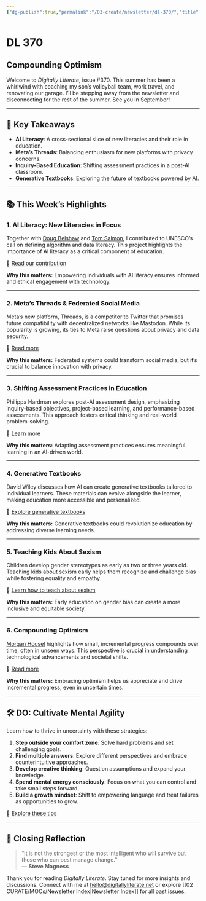 ```yaml
---
{"dg-publish":true,"permalink":"/03-create/newsletter/dl-370/","title":"Compounding Optimism","tags":["education","facebook","federated","instagram","mastodon","meta","threads"]}
---
```



# DL 370

## Compounding Optimism

Welcome to _Digitally Literate_, issue #370. This summer has been a whirlwind with coaching my son’s volleyball team, work travel, and renovating our garage. I’ll be stepping away from the newsletter and disconnecting for the rest of the summer. See you in September!

---

## 🔖 Key Takeaways

- **AI Literacy**: A cross-sectional slice of new literacies and their role in education.
- **Meta’s Threads**: Balancing enthusiasm for new platforms with privacy concerns.
- **Inquiry-Based Education**: Shifting assessment practices in a post-AI classroom.
- **Generative Textbooks**: Exploring the future of textbooks powered by AI.

---

## 📚 This Week’s Highlights

### 1. **AI Literacy: New Literacies in Focus**
Together with [Doug Belshaw](https://www.linkedin.com/in/dajbelshaw/) and [Tom Salmon](https://www.linkedin.com/in/tomsalmon12345/), I contributed to UNESCO’s call on defining algorithm and data literacy. This project highlights the importance of AI literacy as a critical component of education.

📖 [Read our contribution](https://blog.weareopen.coop/ai-literacy-a-cross-sectional-slice-of-new-literacies-1906c8e44abe)

**Why this matters:** Empowering individuals with AI literacy ensures informed and ethical engagement with technology.

---

### 2. **Meta’s Threads & Federated Social Media**
Meta’s new platform, Threads, is a competitor to Twitter that promises future compatibility with decentralized networks like Mastodon. While its popularity is growing, its ties to Meta raise questions about privacy and data security.

📖 [Read more](https://www.wired.com/story/meta-threads-privacy-decentralization/)

**Why this matters:** Federated systems could transform social media, but it’s crucial to balance innovation with privacy.

---

### 3. **Shifting Assessment Practices in Education**
Philippa Hardman explores post-AI assessment design, emphasizing inquiry-based objectives, project-based learning, and performance-based assessments. This approach fosters critical thinking and real-world problem-solving.

📖 [Learn more](https://drphilippahardman.substack.com/p/post-ai-assessment-design)

**Why this matters:** Adapting assessment practices ensures meaningful learning in an AI-driven world.

---

### 4. **Generative Textbooks**
David Wiley discusses how AI can create generative textbooks tailored to individual learners. These materials can evolve alongside the learner, making education more accessible and personalized.

📖 [Explore generative textbooks](https://opencontent.org/blog/archives/7238)

**Why this matters:** Generative textbooks could revolutionize education by addressing diverse learning needs.

---

### 5. **Teaching Kids About Sexism**
Children develop gender stereotypes as early as two or three years old. Teaching kids about sexism early helps them recognize and challenge bias while fostering equality and empathy.

📖 [Learn how to teach about sexism](https://lifehacker.com/how-to-teach-kids-about-sexism-1846110388)

**Why this matters:** Early education on gender bias can create a more inclusive and equitable society.

---

### 6. **Compounding Optimism**
[Morgan Housel](https://twitter.com/morganhousel) highlights how small, incremental progress compounds over time, often in unseen ways. This perspective is crucial in understanding technological advancements and societal shifts.

📖 [Read more](https://collabfund.com/blog/compounding-optimism/)

**Why this matters:** Embracing optimism helps us appreciate and drive incremental progress, even in uncertain times.

---

## 🛠️ DO: Cultivate Mental Agility

Learn how to thrive in uncertainty with these strategies:
1. **Step outside your comfort zone**: Solve hard problems and set challenging goals.
2. **Find multiple answers**: Explore different perspectives and embrace counterintuitive approaches.
3. **Develop creative thinking**: Question assumptions and expand your knowledge.
4. **Spend mental energy consciously**: Focus on what you can control and take small steps forward.
5. **Build a growth mindset**: Shift to empowering language and treat failures as opportunities to grow.

📖 [Explore these tips](https://hackernoon.com/learn-how-to-cultivate-mental-agility-and-thrive-in-uncertainty-with-these-5-tips)

---

## 🌟 Closing Reflection

> “It is not the strongest or the most intelligent who will survive but those who can best manage change.”  
> — **Steve Magness**

Thank you for reading _Digitally Literate_. Stay tuned for more insights and discussions. Connect with me at [hello@digitallyliterate.net](mailto:hello@digitallyliterate.net) or explore [[02 CURATE/MOCs/Newsletter Index\|Newsletter Index]] for all past issues.
